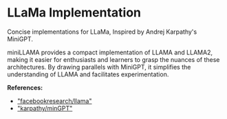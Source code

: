# LLaMa Implementation

Concise implementations for LLaMa, Inspired by Andrej Karpathy's MiniGPT.

miniLLAMA provides a compact implementation of LLAMA and LLAMA2, making it easier for enthusiasts and learners to grasp the nuances of these architectures. By drawing parallels with MiniGPT, it simplifies the understanding of LLAMA and facilitates experimentation.

**References:**

* ["facebookresearch/llama"](https://github.com/facebookresearch/llama/tree/main)
* ["karpathy/minGPT"](https://github.com/karpathy/minGPT)